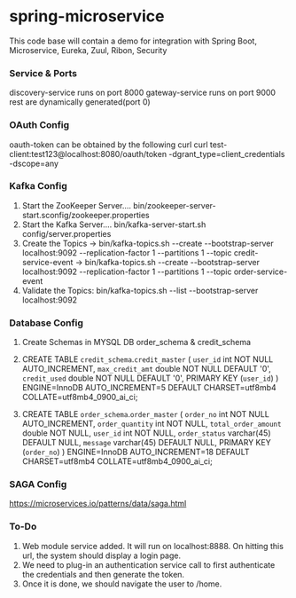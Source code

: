 # spring-microservice
 This code base will contain a demo for integration with Spring Boot, Microservice, Eureka, Zuul, Ribon, Security

### Service & Ports
discovery-service runs on port 8000
gateway-service runs on port 9000
rest are dynamically generated(port 0)

### OAuth Config
oauth-token can be obtained by the following curl
curl test-client:test123@localhost:8080/oauth/token -dgrant_type=client_credentials -dscope=any

### Kafka Config
1. Start the ZooKeeper Server.... 
bin/zookeeper-server-start.sconfig/zookeeper.properties
2. Start the Kafka Server....
bin/kafka-server-start.sh config/server.properties
3. Create the Topics
-> bin/kafka-topics.sh --create --bootstrap-server localhost:9092 --replication-factor 1 --partitions 1 --topic credit-service-event
-> bin/kafka-topics.sh --create --bootstrap-server localhost:9092 --replication-factor 1 --partitions 1 --topic order-service-event
4. Validate the Topics:
bin/kafka-topics.sh --list --bootstrap-server localhost:9092

### Database Config
1. Create Schemas in MYSQL DB order_schema & credit_schema
2. CREATE TABLE `credit_schema`.`credit_master` (
  `user_id` int NOT NULL AUTO_INCREMENT,
  `max_credit_amt` double NOT NULL DEFAULT '0',
  `credit_used` double NOT NULL DEFAULT '0',
  PRIMARY KEY (`user_id`)
) ENGINE=InnoDB AUTO_INCREMENT=5 DEFAULT CHARSET=utf8mb4 COLLATE=utf8mb4_0900_ai_ci;

3. CREATE TABLE `order_schema`.`order_master` (
  `order_no` int NOT NULL AUTO_INCREMENT,
  `order_quantity` int NOT NULL,
  `total_order_amount` double NOT NULL,
  `user_id` int NOT NULL,
  `order_status` varchar(45) DEFAULT NULL,
  `message` varchar(45) DEFAULT NULL,
  PRIMARY KEY (`order_no`)
) ENGINE=InnoDB AUTO_INCREMENT=18 DEFAULT CHARSET=utf8mb4 COLLATE=utf8mb4_0900_ai_ci;

### SAGA Config
https://microservices.io/patterns/data/saga.html

### To-Do
1. Web module service added. It will run on localhost:8888. On hitting this url, the system should display a login page.
1. We need to plug-in an authentication service call to first authenticate the credentials and then generate the token.
1. Once it is done, we should navigate the user to /home.
